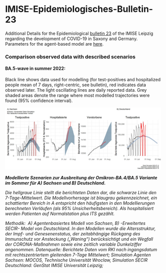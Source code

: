 # IMISE-Epidemiologisches-Bulletin-23

Additional Details for the Epidemiological [bulletin 23](https://www.imise.uni-leipzig.de/sites/www.imise.uni-leipzig.de/files/files/uploads/Medien/bulletin23_covid19_sachsens_2022_06-14_finaldocx.pdf) of the IMISE Leipzig regarding the development of COVID-19 in Saxony and Germany. Parameters for the agent-based model are [here](https://github.com/GenStatLeipzig/IMISE-Epidemiologisches-Bulletin-23/blob/main/Modelling%20Detail_MOCOS%20SECIR_to_Clarify_to_Add_to_Website.pdf).

### Comparison observed data with described scenarios

#### BA.5-wave in summer 2022:

Black line shows data used for modelling (for test-positives and hospitalized people mean of 7 days, right-centric, see bulletin), red indicates data observed later. The light oscillating lines are daily reported data. Grey shaded areas denote the range where most modelled trajectories were found (95% confidence interval).

![](results/b23_s06_2_sommersimulation_SN_DE_update.jpeg "Update scenarios vs observation")

***Modellierte Szenarien zur Ausbreitung der Omikron-BA.4/BA.5 Variante im Sommer für A) Sachsen und B) Deutschland.***

*Die hellgraue Linie stellt die berichteten Daten dar, die schwarze Linie den 7-Tage-Mittelwert. Die Modellvorhersage ist blaugrau gekennzeichnet, ein schattierter Bereich in A entspricht den häufigsten in den Modellierungen berechneten Verläufen (als 95% Unsicherheitsbereich). Als hospitalisiert werden Patienten auf Normalstation plus ITS gezählt.*

*Methodik:  A) Agentenbasiertes Modell von Sachsen, B) -Erweitertes SECIR- Model von Deutschland. In den Modellen wurde die Altersstruktur, der Impf- und Genesenenstatus, der zeitabhängige Rückgang des Immunschutz vor Ansteckung („Waning“) berücksichtigt und ein Wegfall der CORONA-Maßnahmen sowie eine zeitlich variable Dunkelziffer angenommen. Datenquelle: Berichtete Daten vom RKI nach ingangsdatum mit rechtszentriertem gleitenden 7-Tage Mittelwert; Simulation Agenten Sachsen: MOCOS, Technische Universität Wroclaw, Simulation SECIR Deutschland: GenStat IMISE Universität Leipzig;*


